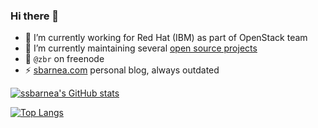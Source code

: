 ### Hi there 👋

- 🔭 I’m currently working for Red Hat (IBM) as part of OpenStack team
- 🌱 I’m currently maintaining several [open source projects](https://sbarnea.com/about/)
- 💬 ``@zbr`` on freenode
- ⚡ [sbarnea.com](https://sbarnea.com/) personal blog, always outdated

[![ssbarnea's GitHub stats](https://github-readme-stats.vercel.app/api?username=ssbarnea&show_icons=true)](https://github.com/anuraghazra/github-readme-stats)

[![Top Langs](https://github-readme-stats.vercel.app/api/top-langs/?username=ssbarnea&layout=compact&hide=c,cpp,html)](https://github.com/anuraghazra/github-readme-stats)

